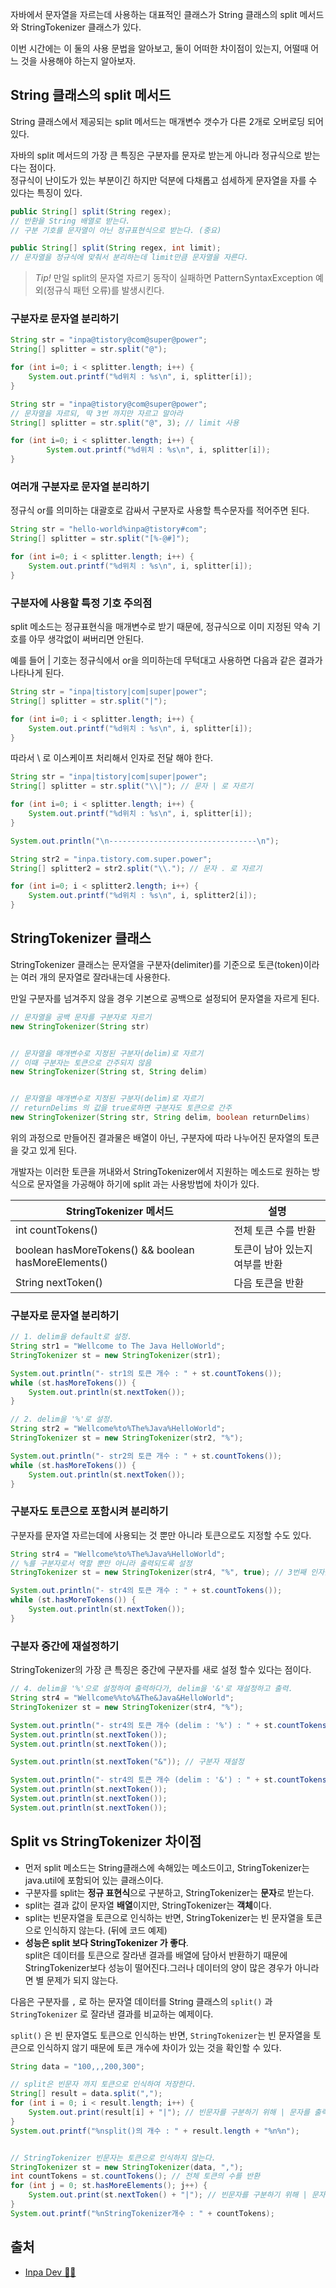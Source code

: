 자바에서 문자열을 자르는데 사용하는 대표적인 클래스가 String 클래스의 split 메서드와 StringTokenizer 클래스가 있다. 

이번 시간에는 이 둘의 사용 문법을 알아보고, 둘이 어떠한 차이점이 있는지, 어떨때 어느 것을 사용해야 하는지 알아보자.

## String 클래스의 split 메서드
String 클래스에서 제공되는 split 메서드는 매개변수 갯수가 다른 2개로 오버로딩 되어 있다.  

자바의 split 메서드의 가장 큰 특징은 구분자를 문자로 받는게 아니라 정규식으로 받는다는 점이다.  
정규식이 난이도가 있는 부분이긴 하지만 덕분에 다채롭고 섬세하게 문자열을 자를 수 있다는 특징이 있다.  

```java
public String[] split(String regex);
// 반환을 String 배열로 받는다.
// 구분 기호를 문자열이 아닌 정규표현식으로 받는다. (중요)

public String[] split(String regex, int limit);
// 문자열을 정규식에 맞춰서 분리하는데 limit만큼 문자열을 자른다.
```
> _Tip!_
> 만일 split의 문자열 자르기 동작이 실패하면 PatternSyntaxException 예외(정규식 패턴 오류)를 발생시킨다. 

### 구분자로 문자열 분리하기

```java
String str = "inpa@tistory@com@super@power";
String[] splitter = str.split("@");

for (int i=0; i < splitter.length; i++) {
    System.out.printf("%d위치 : %s\n", i, splitter[i]);
}

String str = "inpa@tistory@com@super@power";
// 문자열을 자르되, 딱 3번 까지만 자르고 말아라
String[] splitter = str.split("@", 3); // limit 사용

for (int i=0; i < splitter.length; i++) {
        System.out.printf("%d위치 : %s\n", i, splitter[i]);
}
```

### 여러개 구분자로 문자열 분리하기
정규식 or를 의미하는 대괄호로 감싸서 구분자로 사용할 특수문자를 적어주면 된다.
```java
String str = "hello-world%inpa@tistory#com";
String[] splitter = str.split("[%-@#]");

for (int i=0; i < splitter.length; i++) {
    System.out.printf("%d위치 : %s\n", i, splitter[i]);
}
```

### 구분자에 사용할 특정 기호 주의점
split 메소드는 정규표현식을 매개변수로 받기 때문에, 정규식으로 이미 지정된 약속 기호를 아무 생각없이 써버리면 안된다.

예를 들어 | 기호는 정규식에서 or을 의미하는데 무턱대고 사용하면 다음과 같은 결과가 나타나게 된다.

```java
String str = "inpa|tistory|com|super|power";
String[] splitter = str.split("|");

for (int i=0; i < splitter.length; i++) {
    System.out.printf("%d위치 : %s\n", i, splitter[i]);
}
```
따라서 \\ 로 이스케이프 처리해서 인자로 전달 해야 한다.

```java
String str = "inpa|tistory|com|super|power";
String[] splitter = str.split("\\|"); // 문자 | 로 자르기

for (int i=0; i < splitter.length; i++) {
    System.out.printf("%d위치 : %s\n", i, splitter[i]);
}

System.out.println("\n---------------------------------\n");

String str2 = "inpa.tistory.com.super.power";
String[] splitter2 = str2.split("\\."); // 문자 . 로 자르기

for (int i=0; i < splitter2.length; i++) {
    System.out.printf("%d위치 : %s\n", i, splitter2[i]);
}
```

## StringTokenizer 클래스
StringTokenizer 클래스는 문자열을 구분자(delimiter)를 기준으로 토큰(token)이라는 여러 개의 문자열로 잘라내는데 사용한다.

만일 구분자를 넘겨주지 않을 경우 기본으로 공백으로 설정되어 문자열을 자르게 된다.

```java
// 문자열을 공백 문자를 구분자로 자르기
new StringTokenizer(String str)


// 문자열을 매개변수로 지정된 구분자(delim)로 자르기
// 이때 구분자는 토큰으로 간주되지 않음
new StringTokenizer(String st, String delim)


// 문자열을 매개변수로 지정된 구분자(delim)로 자르기
// returnDelims 의 값을 true로하면 구분자도 토큰으로 간주
new StringTokenizer(String str, String delim, boolean returnDelims)
```

위의 과정으로 만들어진 결과물은 배열이 아닌, 구분자에 따라 나누어진 문자열의 토큰을 갖고 있게 된다.

개발자는 이러한 토큰을 꺼내와서 StringTokenizer에서 지원하는 메소드로 원하는 방식으로 문자열을 가공해야 하기에 split 과는 사용방법에 차이가 있다.

| StringTokenizer 메서드                                  | 설명                |
|------------------------------------------------------|-------------------|
| int countTokens()                                    | 전체 토큰 수를 반환       |
| boolean hasMoreTokens() && boolean hasMoreElements() | 토큰이 남아 있는지 여부를 반환 |
| String nextToken()                                   | 다음 토큰을 반환         |

### 구분자로 문자열 분리하기

```java
// 1. delim을 default로 설정.
String str1 = "Wellcome to The Java HelloWorld";
StringTokenizer st = new StringTokenizer(str1);

System.out.println("- str1의 토큰 개수 : " + st.countTokens());
while (st.hasMoreTokens()) {
    System.out.println(st.nextToken());
}

// 2. delim을 '%'로 설정.
String str2 = "Wellcome%to%The%Java%HelloWorld";
StringTokenizer st = new StringTokenizer(str2, "%");

System.out.println("- str2의 토큰 개수 : " + st.countTokens());
while (st.hasMoreTokens()) {
    System.out.println(st.nextToken());
}
```

### 구분자도 토큰으로 포함시켜 분리하기
구분자를 문자열 자르는데에 사용되는 것 뿐만 아니라 토큰으로도 지정할 수도 있다.

```java
String str4 = "Wellcome%to%The%Java%HelloWorld";
// %를 구분자로서 역할 뿐만 아니라 출력되도록 설정
StringTokenizer st = new StringTokenizer(str4, "%", true); // 3번째 인자를 true로

System.out.println("- str4의 토큰 개수 : " + st.countTokens());
while (st.hasMoreTokens()) {
    System.out.println(st.nextToken());
}
```

### 구분자 중간에 재설정하기
StringTokenizer의 가장 큰 특징은 중간에 구분자를 새로 설정 할수 있다는 점이다.

```java
// 4. delim을 '%'으로 설정하여 출력하다가, delim을 '&'로 재설정하고 출력.
String str4 = "Wellcome%%to%&The&Java&HelloWorld";
StringTokenizer st = new StringTokenizer(str4, "%");

System.out.println("- str4의 토큰 개수 (delim : '%') : " + st.countTokens());
System.out.println(st.nextToken());
System.out.println(st.nextToken());

System.out.println(st.nextToken("&")); // 구분자 재설정

System.out.println("- str4의 토큰 개수 (delim : '&') : " + st.countTokens());
System.out.println(st.nextToken());
System.out.println(st.nextToken());
System.out.println(st.nextToken());
```

## Split vs StringTokenizer 차이점
- 먼저 split 메소드는 String클래스에 속해있는 메소드이고, StringTokenizer는 java.util에 포함되어 있는 클래스이다. 
- 구분자를 split는 **정규 표현식**으로 구분하고, StringTokenizer는 **문자**로 받는다. 
- split는 결과 값이 문자열 **배열**이지만, StringTokenizer는 **객체**이다. 
- split는 빈문자열을 토큰으로 인식하는 반면, StringTokenizer는 빈 문자열을 토큰으로 인식하지 않는다. (뒤에 코드 예제)
- **성능은 split 보다 StringTokenizer 가 좋다**.  
   split은 데이터를 토큰으로 잘라낸 결과를 배열에 담아서 반환하기 때문에 StringTokenizer보다 성능이 떨어진다.그러나 데이터의 양이 많은 경우가 아니라면 별 문제가 되지 않는다.

다음은 구분자를 `,` 로 하는 문자열 데이터를 String 클래스의 `split()` 과 `StringTokenizer` 로 잘라낸 결과를 비교하는 예제이다.

`split()` 은 빈 문자열도 토큰으로 인식하는 반면, `StringTokenizer`는 빈 문자열을 토큰으로 인식하지 않기 때문에 토큰 개수에 차이가 있는 것을 확인할 수 있다.

```java
String data = "100,,,200,300";

// split은 빈문자 까지 토큰으로 인식하여 저장한다.
String[] result = data.split(",");
for (int i = 0; i < result.length; i++) {
    System.out.print(result[i] + "|"); // 빈문자를 구분하기 위해 | 문자를 출력
}
System.out.printf("%nsplit()의 개수 : " + result.length + "%n%n");


// StringTokenizer 빈문자는 토큰으로 인식하지 않는다.
StringTokenizer st = new StringTokenizer(data, ",");
int countTokens = st.countTokens(); // 전체 토큰의 수를 반환
for (int j = 0; st.hasMoreElements(); j++) {
    System.out.print(st.nextToken() + "|"); // 빈문자를 구분하기 위해 | 문자를 출력
}
System.out.printf("%nStringTokenizer개수 : " + countTokens);
```

## 출처
- [Inpa Dev 👨‍💻](https://inpa.tistory.com/entry/JAVA-☕-Split-StringTokenizer-문자열-자르기-비교하기) 